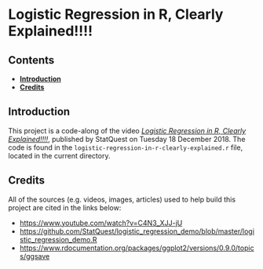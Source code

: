 <h1><b>Logistic Regression in R, Clearly Explained!!!!</b></h1>

<h2><b>Contents</b></h2>

- [**Introduction**](#introduction)
- [**Credits**](#credits)

## **Introduction**
This project is a code-along of the video [*Logistic Regression in R, Clearly Explained!!!!*](https://www.youtube.com/watch?v=C4N3_XJJ-jU), published by StatQuest on Tuesday 18 December 2018. The code is found in the `logistic-regression-in-r-clearly-explained.r` file, located in the current directory.

## **Credits**
All of the sources (e.g. videos, images, articles) used to help build this project are cited in the links below:
- https://www.youtube.com/watch?v=C4N3_XJJ-jU
- https://github.com/StatQuest/logistic_regression_demo/blob/master/logistic_regression_demo.R
- https://www.rdocumentation.org/packages/ggplot2/versions/0.9.0/topics/ggsave
